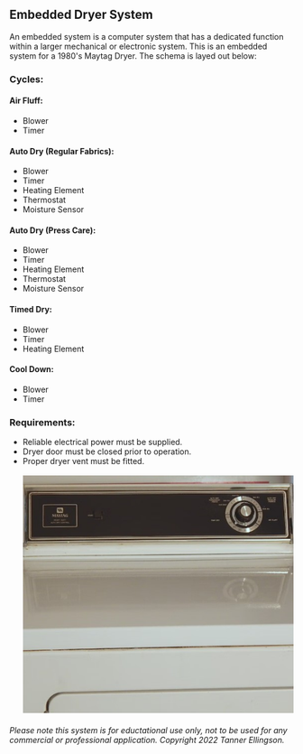 ## Embedded Dryer System
An embedded system is a computer system that has a dedicated function within a larger mechanical or electronic system. This is an embedded system for a 1980's Maytag Dryer. The schema is layed out below: <br>
### **Cycles:**
#### Air Fluff:
* Blower
* Timer
#### Auto Dry (Regular Fabrics):
* Blower
* Timer
* Heating Element
* Thermostat
* Moisture Sensor
#### Auto Dry (Press Care):
* Blower
* Timer
* Heating Element
* Thermostat
* Moisture Sensor
#### Timed Dry:
* Blower
* Timer
* Heating Element
#### Cool Down:
* Blower
* Timer
### **Requirements:**
* Reliable electrical power must be supplied.<br>
* Dryer door must be closed prior to operation.<br>
* Proper dryer vent must be fitted.<br><br>
![Alt text](Maytag.jpg "1980's Maytag Dryer")
###### Please note this system is for eductational use only, not to be used for any commercial or professional application. Copyright 2022 Tanner Ellingson.


